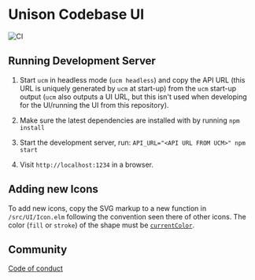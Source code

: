 Unison Codebase UI
==================

![CI](https://github.com/unisonweb/codebase-ui/workflows/CI/badge.svg)

Running Development Server
--------------------------

1. Start `ucm` in headless mode (`ucm headless`) and copy the API URL (this URL
   is uniquely generated by `ucm` at start-up) from the `ucm` start-up output
   (`ucm` also outputs a UI URL, but this isn't used when developing for the
   UI/running the UI from this repository).

2. Make sure the latest dependencies are installed with by running `npm install`

3. Start the development server, run: `API_URL="<API URL FROM UCM>" npm start`

4. Visit `http://localhost:1234` in a browser.

Adding new Icons
----------------

To add new icons, copy the SVG markup to a new function in `/src/UI/Icon.elm`
following the convention seen there of other icons. The color (`fill` or
`stroke`) of the shape must be
[`currentColor`](https://developer.mozilla.org/en-US/docs/Web/SVG/Attribute/color).

Community
--------
[Code of conduct](https://www.unisonweb.org/code-of-conduct/)
